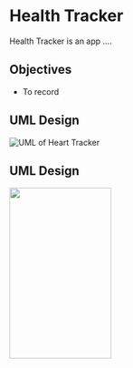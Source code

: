# Health Tracker
Health Tracker is an app ....

## Objectives
* To record

## UML Design
![UML of Heart Tracker](https://user-images.githubusercontent.com/104196471/175789245-2a5fd874-e7e1-4328-bbaf-c4e72fb003e7.png)

## UML Design
<img src="https://user-images.githubusercontent.com/104196471/175789245-2a5fd874-e7e1-4328-bbaf-c4e72fb003e7.png" width="180" height="300">
